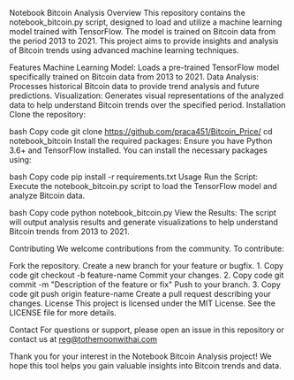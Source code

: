 Notebook Bitcoin Analysis
Overview
This repository contains the notebook_bitcoin.py script, designed to load and utilize a machine learning model trained with TensorFlow. The model is trained on Bitcoin data from the period 2013 to 2021. 
This project aims to provide insights and analysis of Bitcoin trends using advanced machine learning techniques.

Features
Machine Learning Model: Loads a pre-trained TensorFlow model specifically trained on Bitcoin data from 2013 to 2021.
Data Analysis: Processes historical Bitcoin data to provide trend analysis and future predictions.
Visualization: Generates visual representations of the analyzed data to help understand Bitcoin trends over the specified period.
Installation
Clone the repository:

bash
Copy code
git clone https://github.com/praca451/Bitcoin_Price/
cd notebook_bitcoin
Install the required packages:
Ensure you have Python 3.6+ and TensorFlow installed. You can install the necessary packages using:

bash
Copy code
pip install -r requirements.txt
Usage
Run the Script:
Execute the notebook_bitcoin.py script to load the TensorFlow model and analyze Bitcoin data.

bash
Copy code
python notebook_bitcoin.py
View the Results:
The script will output analysis results and generate visualizations to help understand Bitcoin trends from 2013 to 2021.

Contributing
We welcome contributions from the community. To contribute:

Fork the repository.
Create a new branch for your feature or bugfix.
1.
Copy code
git checkout -b feature-name
Commit your changes.
2.
Copy code
git commit -m "Description of the feature or fix"
Push to your branch.
3.
Copy code
git push origin feature-name
Create a pull request describing your changes.
License
This project is licensed under the MIT License. See the LICENSE file for more details.

Contact
For questions or support, please open an issue in this repository or contact us at reg@tothemoonwithai.com

Thank you for your interest in the Notebook Bitcoin Analysis project! We hope this tool helps you gain valuable insights into Bitcoin trends and data.
